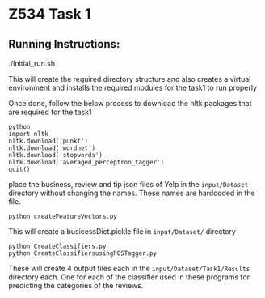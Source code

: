 # Z534 Task 1

## Running Instructions: 
./Initial_run.sh

This will create the required directory structure and also creates a virtual environment and installs the required modules for the task1 to run properly

Once done, follow the below process to download the nltk packages that are required for the task1

```
python
import nltk
nltk.download('punkt')
nltk.download('wordnet')
nltk.download('stopwords')
nltk.download('averaged_perceptron_tagger')
quit()
```
place the business, review and tip json files of Yelp in the `input/Dataset` directory without changing the names. These names are hardcoded in the file.

```
python createFeatureVectors.py
```

This will create a busicessDict.pickle file in `input/Dataset/` directory

```
python CreateClassifiers.py
python CreateClassifiersusingPOSTagger.py
```

These will create 4 output files each in the `input/Dataset/Task1/Results` directory each. One for each of the classifier used in these programs for predicting the categories of the reviews.
